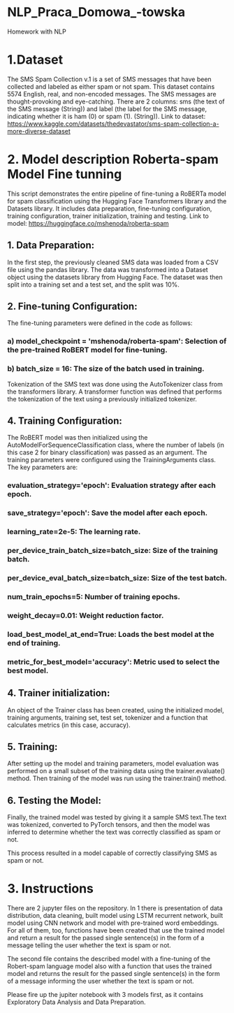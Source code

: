 # NLP_Praca_Domowa_-towska
Homework with NLP 
# 1.Dataset
The SMS Spam Collection v.1 is a set of SMS messages that have been collected and labeled as either spam or not spam. This dataset contains 5574 English, real, and non-encoded messages. The SMS messages are thought-provoking and eye-catching. There are 2 columns: sms (the text of the SMS message (String)) and label (the label for the SMS message, indicating whether it is ham (0) or spam (1). (String)). 
Link to dataset: https://www.kaggle.com/datasets/thedevastator/sms-spam-collection-a-more-diverse-dataset

# 2. Model description Roberta-spam Model Fine tunning

This script demonstrates the entire pipeline of fine-tuning a RoBERTa model for spam classification using the Hugging Face Transformers library and the Datasets library. It includes data preparation, fine-tuning configuration, training configuration, trainer initialization, training and testing. Link to model: https://huggingface.co/mshenoda/roberta-spam

## 1. Data Preparation:
In the first step, the previously cleaned SMS data was loaded from a CSV file using the pandas library. The data was transformed into a Dataset object using the datasets library from Hugging Face. The dataset was then split into a training set and a test set, and the split was 10%.

## 2. Fine-tuning Configuration:
The fine-tuning parameters were defined in the code as follows:
### a) model_checkpoint = 'mshenoda/roberta-spam': Selection of the pre-trained RoBERT model for fine-tuning.
### b) batch_size = 16: The size of the batch used in training.
Tokenization of the SMS text was done using the AutoTokenizer class from the transformers library. A transformer function was defined that performs the tokenization of the text using a previously initialized tokenizer.

## 4. Training Configuration:
The RoBERT model was then initialized using the AutoModelForSequenceClassification class, where the number of labels (in this case 2 for binary classification) was passed as an argument. The training parameters were configured using the TrainingArguments class. The key parameters are:

### evaluation_strategy='epoch': Evaluation strategy after each epoch.
### save_strategy='epoch': Save the model after each epoch.
### learning_rate=2e-5: The learning rate.
### per_device_train_batch_size=batch_size: Size of the training batch.
### per_device_eval_batch_size=batch_size: Size of the test batch.
### num_train_epochs=5: Number of training epochs.
### weight_decay=0.01: Weight reduction factor.
### load_best_model_at_end=True: Loads the best model at the end of training.
### metric_for_best_model='accuracy': Metric used to select the best model.

## 4. Trainer initialization:
An object of the Trainer class has been created, using the initialized model, training arguments, training set, test set, tokenizer and a function that calculates metrics (in this case, accuracy).

## 5. Training:
After setting up the model and training parameters, model evaluation was performed on a small subset of the training data using the trainer.evaluate() method. Then training of the model was run using the trainer.train() method.


## 6. Testing the Model:

Finally, the trained model was tested by giving it a sample SMS text.The text was tokenized, converted to PyTorch tensors, and then the model was inferred to determine whether the text was correctly classified as spam or not.

This process resulted in a model capable of correctly classifying SMS as spam or not.



# 3. Instructions
There are 2 jupyter files on the repository. In 1 there is presentation of data distribution, data cleaning, built model using LSTM recurrent network, built model using CNN network and model with pre-trained word embeddings. For all of them, too, functions have been created that use the trained model and return a result for the passed single sentence(s) in the form of a message telling the user whether the text is spam or not.

The second file contains the described model with a fine-tuning of the Robert-spam language model also with a function that uses the trained model and returns the result for the passed single sentence(s) in the form of a message informing the user whether the text is spam or not.

Please fire up the jupiter notebook with 3 models first, as it contains Exploratory Data Analysis and Data Preparation. 




